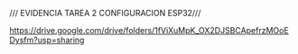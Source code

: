 /// EVIDENCIA TAREA 2 CONFIGURACION ESP32///

https://drive.google.com/drive/folders/1fViXuMpK_OX2DJSBCApefrzMOoEDysfm?usp=sharing

